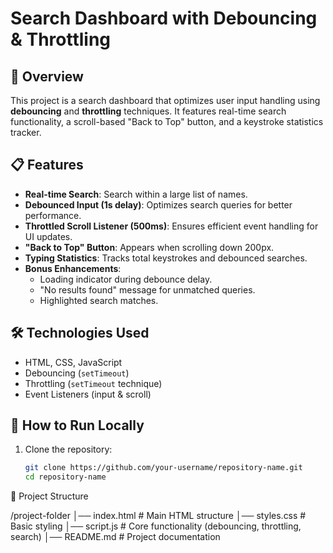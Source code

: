 # Search Dashboard with Debouncing & Throttling

## 🚀 Overview
This project is a search dashboard that optimizes user input handling using **debouncing** and **throttling** techniques. It features real-time search functionality, a scroll-based "Back to Top" button, and a keystroke statistics tracker.

## 📋 Features
- **Real-time Search**: Search within a large list of names.
- **Debounced Input (1s delay)**: Optimizes search queries for better performance.
- **Throttled Scroll Listener (500ms)**: Ensures efficient event handling for UI updates.
- **"Back to Top" Button**: Appears when scrolling down 200px.
- **Typing Statistics**: Tracks total keystrokes and debounced searches.
- **Bonus Enhancements**:
  - Loading indicator during debounce delay.
  - "No results found" message for unmatched queries.
  - Highlighted search matches.

## 🛠 Technologies Used
- HTML, CSS, JavaScript
- Debouncing (`setTimeout`)
- Throttling (`setTimeout` technique)
- Event Listeners (input & scroll)

## 🔧 How to Run Locally
1. Clone the repository:
   ```bash
   git clone https://github.com/your-username/repository-name.git
   cd repository-name


📂 Project Structure

/project-folder
│── index.html      # Main HTML structure
│── styles.css      # Basic styling
│── script.js       # Core functionality (debouncing, throttling, search)
│── README.md       # Project documentation
